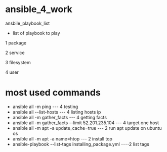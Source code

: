 # ansible_4_work
ansbile_playbook_list 
- list of playbook to play

1 package

2 service

3 filesystem

4 user


# most used commands
- ansible all -m ping                                                     --- 4 testing 
- ansible all --list-hosts                                                --- 4 listing hosts ip 
- ansible all -m gather_facts                                             --- 4 getting facts 
- ansible all -m gather_facts --limit 52.201.235.104                      --- 4 target one host 
- ansible all -m apt -a update_cache=true                                 --- 2 run apt update on ubuntu os 
- ansible all -m apt -a name=htop                                         --- 2 install top 
- ansible-playbook --list-tags installing_package.yml                     ----2 list tags  